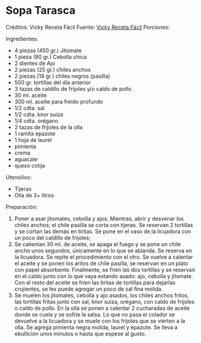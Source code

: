 # Sopa Tarasca

Créditos: Vicky Receta Fácil
Fuente: [Vicky Receta Fácil](https://youtu.be/MjqM0ETRSxQ)
Porciones:


Ingredientes:

   * 4 piezas (450 gr.) Jitomate
   * 1 pieza (80 gr.) Cebolla chica
   * 2 dientes de Ajo
   * 2 piezas (25 gr.) chiles anchos
   * 2 piezas (18 gr.) chiles negros (pasilla)
   * 500 gr. tortillas del día anterior
   * 3 tazas de caldillo de frijoles y/o caldo de pollo
   * 30 ml. aceite
   * 300 ml. aceite para freido profundo
   * 1/2 cdta. sal
   * 1/2 cdta. knor suiza
   * 1/4 cdta. orégano
   * 2 tazas de frijoles de la olla
   * 1 ramita epazote
   * 1 hoja de laurel
   * pimienta
   * crema
   * aguacate
   * queso cotija


Utensilios:

   * Tijeras
   * Olla de 3+ litros

Preparación:

   1. Poner a asar jitomates, cebolla y ajos. Mientras, abrir y desvenar los chiles anchos; el chile pasilla se corta con tijeras. Se reservan 2 tortillas y se cortan las demás en tiritas. Se pone en el vaso de la licuadora con un poco del caldillo de frijoles;
   2. Se calientan 30 ml. de aceite, se apaga el fuego y se pone un chile ancho unos segundos, únicamente en lo que se ablanda. Se reserva en la licuadora. Se repite el procedimiento con el otro. Se vuelve a calentar el aceite y se ponen los aritos de chile pasilla, se reservan en un plato con papel absorbente. Finalmente, se fríen las dos tortillas y se reservan en el caldo junto con lo que vaya estando asado: ajo, cebolla y jitomate. Con el resto del aceite se fríen las tiritas de tortillas para dejarlas crujientes, se les puede agregar un poco de sal fina molida. 
   3. Se muelen los jitomates, cebolla y ajo asados, los chiles anchos fritos, las tortillas fritas junto con sal, knor suiza, orégano, con caldo de frijoles o caldo de pollo. En la olla se ponen a calentar 2 cucharadas de aceite donde se cuela y se sofríe la salsa. Lo que no pasa el colador se devuelve a la licuadora y se muele con los frijoles que se vierten a la olla. Se agrega pimienta negra molida, laurel y epazote. Se lleva a ebullición unos minutos o hasta que espese al gusto.
